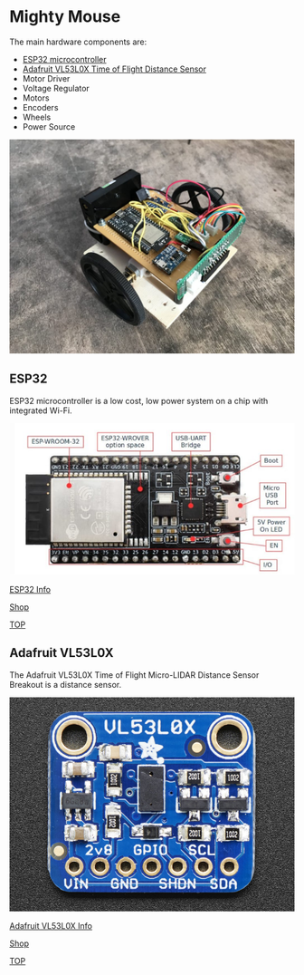 # Mighty Mouse

The main hardware components are:

* [ESP32 microcontroller](#esp32)
* [Adafruit VL53L0X Time of Flight Distance Sensor](#Adafruit-VL53L0X)
* Motor Driver
* Voltage Regulator
* Motors
* Encoders
* Wheels
* Power Source


![Main Image](images/main.jpg)


## ESP32

ESP32 microcontroller is a low cost, low power system on a chip with integrated Wi-Fi.

![ESP32](images/esp32.jpg)

[ESP32 Info](https://www.espressif.com/en/products/hardware/esp32-devkitc/overview)

[Shop](https://grobotronics.com/esp32-development-board-esp32-devkitc-32d.html)

[TOP](#mighty-mouse)

## Adafruit VL53L0X 


The Adafruit VL53L0X Time of Flight Micro-LIDAR Distance Sensor Breakout is a distance sensor.

![Image](images/VL53L0X.jpg)

[Adafruit VL53L0X Info](https://learn.adafruit.com/adafruit-vl53l0x-micro-lidar-distance-sensor-breakout)

[Shop](https://grobotronics.com/adafruit-vl53l0x-time-of-flight-distance-sensor-30-to-1000mm.html)

[TOP](#mighty-mouse)

